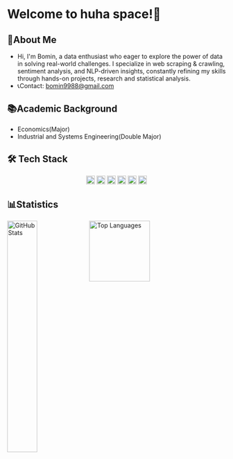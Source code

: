 # Welcome to huha space!💫

## 🐸About Me
- Hi, I'm Bomin, a data enthusiast who eager to explore the power of data in solving real-world challenges. I specialize in web scraping & crawling, sentiment analysis, and NLP-driven insights, constantly refining my skills through hands-on projects, research and statistical analysis.
- 📞Contact: [bomin9988@gmail.com](mailto:bomin9988@gmail.com)
## 📚Academic Background
- Economics(Major)
- Industrial and Systems Engineering(Double Major)


## 🛠 Tech Stack
<p align="center">
  <img src="https://img.shields.io/badge/Python-3776AB?style=flat&logo=python&logoColor=white" height="20"/>
  <img src="https://img.shields.io/badge/HTML5-E34F26?style=flat&logo=html5&logoColor=white" height="20"/>
  <img src="https://img.shields.io/badge/CSS3-1572B6?style=flat&logo=css3&logoColor=white" height="20"/>
  <img src="https://img.shields.io/badge/JavaScript-F7DF1E?style=flat&logo=javascript&logoColor=black" height="20"/>
  <img src="https://img.shields.io/badge/SQL-4479A1?style=flat&logo=mysql&logoColor=white" height="20"/>
  <img src="https://img.shields.io/badge/Django-092E20?style=flat&logo=django&logoColor=white" height="20"/>
</p>


## 📊Statistics
<div>
  <!-- GitHub Stats -->
  <img 
    alt="GitHub Stats" 
    align="left" 
    src="https://github-readme-stats.vercel.app/api?username=huhakor&show_icons=true&theme=react" 
    width="37%" 
  />
  
  <!-- Top Languages -->
  <img 
    alt="Top Languages" 
    height="140" 
    align="left" 
    src="https://github-readme-stats.vercel.app/api/top-langs/?username=huhakor&hide=c%23,powershell,Mathematica,Ruby,Objective-C,Objective-C%2b%2b,Cuda&title_color=1E90FF&text_color=000000&icon_color=1E90FF&bg_color=ffffff&langs_count=4&layout=compact&border_color=ffffff&hide_border=true" 
  />
</div>
